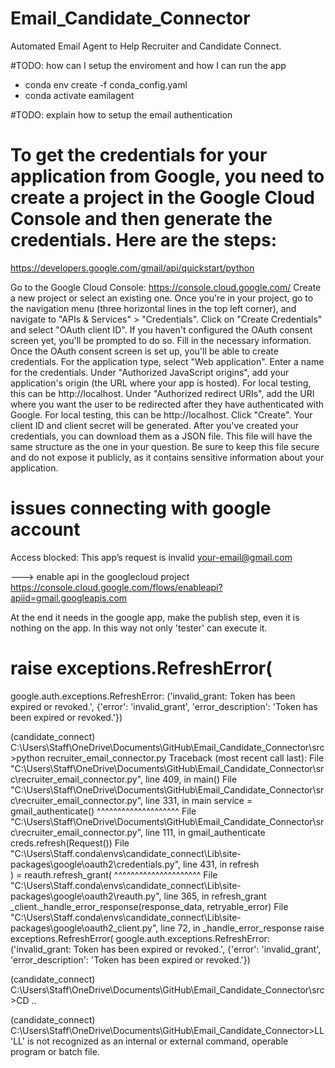 # Email_Candidate_Connector
Automated Email Agent to Help Recruiter and Candidate Connect. 

#TODO: how can I setup the enviroment and how I can run the app

- conda env create -f conda_config.yaml
- conda activate eamilagent

#TODO: explain how to setup the email authentication


# To get the credentials for your application from Google, you need to create a project in the Google Cloud Console and then generate the credentials. Here are the steps:

https://developers.google.com/gmail/api/quickstart/python


Go to the Google Cloud Console: https://console.cloud.google.com/
Create a new project or select an existing one.
Once you're in your project, go to the navigation menu (three horizontal lines in the top left corner), and navigate to "APIs & Services" > "Credentials".
Click on "Create Credentials" and select "OAuth client ID".
If you haven't configured the OAuth consent screen yet, you'll be prompted to do so. Fill in the necessary information.
Once the OAuth consent screen is set up, you'll be able to create credentials. For the application type, select "Web application".
Enter a name for the credentials.
Under "Authorized JavaScript origins", add your application's origin (the URL where your app is hosted). For local testing, this can be http://localhost.
Under "Authorized redirect URIs", add the URI where you want the user to be redirected after they have authenticated with Google. For local testing, this can be http://localhost.
Click "Create". Your client ID and client secret will be generated.
After you've created your credentials, you can download them as a JSON file. This file will have the same structure as the one in your question. Be sure to keep this file secure and do not expose it publicly, as it contains sensitive information about your application.

# issues connecting with google account
Access blocked: This app’s request is invalid
your-email@gmail.com

---> enable api in the googlecloud project
https://console.cloud.google.com/flows/enableapi?apiid=gmail.googleapis.com

At the end it needs in the google app, make the publish step, even it is nothing on the app. 
In this way not only 'tester' can execute it.

# raise exceptions.RefreshError(
google.auth.exceptions.RefreshError: ('invalid_grant: Token has been expired or revoked.', {'error': 'invalid_grant', 'error_description': 'Token has been expired or revoked.'})

(candidate_connect) C:\Users\Staff\OneDrive\Documents\GitHub\Email_Candidate_Connector\src>python recruiter_email_connector.py
Traceback (most recent call last):
  File "C:\Users\Staff\OneDrive\Documents\GitHub\Email_Candidate_Connector\src\recruiter_email_connector.py", line 409, in <module>
    main()
  File "C:\Users\Staff\OneDrive\Documents\GitHub\Email_Candidate_Connector\src\recruiter_email_connector.py", line 331, in main
    service = gmail_authenticate()
              ^^^^^^^^^^^^^^^^^^^^
  File "C:\Users\Staff\OneDrive\Documents\GitHub\Email_Candidate_Connector\src\recruiter_email_connector.py", line 111, in gmail_authenticate
    creds.refresh(Request())
  File "C:\Users\Staff\.conda\envs\candidate_connect\Lib\site-packages\google\oauth2\credentials.py", line 431, in refresh     
    ) = reauth.refresh_grant(
        ^^^^^^^^^^^^^^^^^^^^^
  File "C:\Users\Staff\.conda\envs\candidate_connect\Lib\site-packages\google\oauth2\reauth.py", line 365, in refresh_grant    
    _client._handle_error_response(response_data, retryable_error)
  File "C:\Users\Staff\.conda\envs\candidate_connect\Lib\site-packages\google\oauth2\_client.py", line 72, in _handle_error_response
    raise exceptions.RefreshError(
google.auth.exceptions.RefreshError: ('invalid_grant: Token has been expired or revoked.', {'error': 'invalid_grant', 'error_description': 'Token has been expired or revoked.'})

(candidate_connect) C:\Users\Staff\OneDrive\Documents\GitHub\Email_Candidate_Connector\src>CD ..

(candidate_connect) C:\Users\Staff\OneDrive\Documents\GitHub\Email_Candidate_Connector>LL
'LL' is not recognized as an internal or external command,
operable program or batch file.